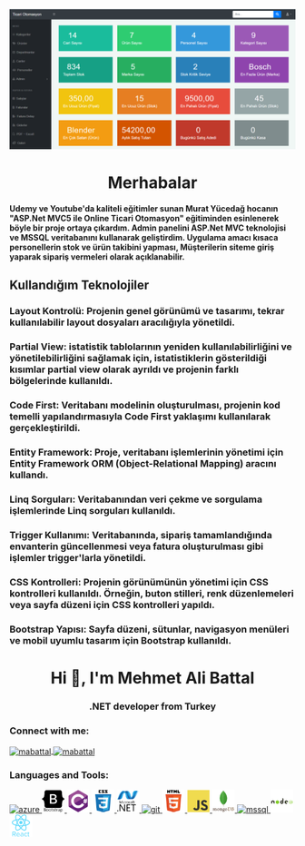 
![aspnet](https://github.com/mabattal/E-TicaretSitesiMVC/blob/master/E-TicaretSitesiMVC/Templates/AdminLTE-3.0.4/dist/img/proje.png?raw=true)

<h1 align="center">Merhabalar</h1>
<h4>Udemy ve Youtube'da kaliteli eğitimler sunan Murat Yücedağ hocanın "ASP.Net MVC5 ile Online Ticari Otomasyon" eğitiminden esinlenerek böyle bir proje ortaya çıkardım. Admin panelini ASP.Net MVC teknolojisi ve MSSQL veritabanını kullanarak geliştirdim. 
Uygulama amacı kısaca personellerin stok ve ürün takibini yapması, Müşterilerin siteme giriş yaparak sipariş vermeleri olarak açıklanabilir.</h4>
<h2>Kullandığım Teknolojiler</h2>
<h3>Layout Kontrolü: Projenin genel görünümü ve tasarımı, tekrar kullanılabilir layout dosyaları aracılığıyla yönetildi.</h3>
<h3>Partial View: istatistik tablolarının yeniden kullanılabilirliğini ve yönetilebilirliğini sağlamak için, istatistiklerin gösterildiği kısımlar partial view olarak ayrıldı ve projenin farklı bölgelerinde kullanıldı.</h3>
<h3>Code First: Veritabanı modelinin oluşturulması, projenin kod temelli yapılandırmasıyla Code First yaklaşımı kullanılarak gerçekleştirildi.</h3>
<h3>Entity Framework: Proje, veritabanı işlemlerinin yönetimi için Entity Framework ORM (Object-Relational Mapping) aracını kullandı. </h3>
<h3>Linq Sorguları: Veritabanından veri çekme ve sorgulama işlemlerinde Linq sorguları kullanıldı.</h3>
<h3>Trigger Kullanımı: Veritabanında, sipariş tamamlandığında envanterin güncellenmesi veya fatura oluşturulması gibi işlemler trigger'larla yönetildi.</h3>
<h3>CSS Kontrolleri: Projenin görünümünün yönetimi için CSS kontrolleri kullanıldı. Örneğin, buton stilleri, renk düzenlemeleri veya sayfa düzeni için CSS kontrolleri yapıldı.</h3>
<h3>Bootstrap Yapısı: Sayfa düzeni, sütunlar, navigasyon menüleri ve mobil uyumlu tasarım için Bootstrap kullanıldı.</h3>


<h1 align="center">Hi 👋, I'm Mehmet Ali Battal</h1>
<h3 align="center">.NET developer from Turkey</h3>



<h3 align="left">Connect with me:</h3>
<p align="left">
  <a href="https://www.linkedin.com/in/mabattal/" target="blank">
    <img align="center" src="https://raw.githubusercontent.com/rahuldkjain/github-profile-readme-generator/master/src/images/icons/Social/linked-in-alt.svg" alt="mabattal" height="30" width="40" />
  </a>
  <a href="https://instagram.com/mabattal" target="blank">
    <img align="center" src="https://raw.githubusercontent.com/rahuldkjain/github-profile-readme-generator/master/src/images/icons/Social/instagram.svg" alt="mabattal" height="30" width="40" />
  </a>
</p>

<h3 align="left">Languages and Tools:</h3>
<p align="left">
  <a href="https://azure.microsoft.com/en-in/" target="_blank" rel="noreferrer">
    <img src="https://www.vectorlogo.zone/logos/microsoft_azure/microsoft_azure-icon.svg" alt="azure" width="40" height="40" />
  </a>
  <a href="https://getbootstrap.com" target="_blank" rel="noreferrer">
    <img src="https://raw.githubusercontent.com/devicons/devicon/master/icons/bootstrap/bootstrap-plain-wordmark.svg" alt="bootstrap" width="40" height="40" />
  </a>
  <a href="https://www.w3schools.com/cs/" target="_blank" rel="noreferrer">
    <img src="https://raw.githubusercontent.com/devicons/devicon/master/icons/csharp/csharp-original.svg" alt="csharp" width="40" height="40" />
  </a>
  <a href="https://www.w3schools.com/css/" target="_blank" rel="noreferrer">
    <img src="https://raw.githubusercontent.com/devicons/devicon/master/icons/css3/css3-original-wordmark.svg" alt="css3" width="40" height="40" />
  </a>
  <a href="https://dotnet.microsoft.com/" target="_blank" rel="noreferrer">
    <img src="https://raw.githubusercontent.com/devicons/devicon/master/icons/dot-net/dot-net-original-wordmark.svg" alt="dotnet" width="40" height="40" />
  </a>
  <a href="https://git-scm.com/" target="_blank" rel="noreferrer">
    <img src="https://www.vectorlogo.zone/logos/git-scm/git-scm-icon.svg" alt="git" width="40" height="40" />
  </a>
  <a href="https://www.w3.org/html/" target="_blank" rel="noreferrer">
    <img src="https://raw.githubusercontent.com/devicons/devicon/master/icons/html5/html5-original-wordmark.svg" alt="html5" width="40" height="40" />
  </a>
  <a href="https://developer.mozilla.org/en-US/docs/Web/JavaScript" target="_blank" rel="noreferrer">
    <img src="https://raw.githubusercontent.com/devicons/devicon/master/icons/javascript/javascript-original.svg" alt="javascript" width="40" height="40" />
  </a>
  <a href="https://www.mongodb.com/" target="_blank" rel="noreferrer">
    <img src="https://raw.githubusercontent.com/devicons/devicon/master/icons/mongodb/mongodb-original-wordmark.svg" alt="mongodb" width="40" height="40" />
  </a>
  <a href="https://www.microsoft.com/en-us/sql-server" target="_blank" rel="noreferrer">
    <img src="https://www.svgrepo.com/show/303229/microsoft-sql-server-logo.svg" alt="mssql" width="40" height="40" />
  </a>
  <a href="https://nodejs.org" target="_blank" rel="noreferrer">
    <img src="https://raw.githubusercontent.com/devicons/devicon/master/icons/nodejs/nodejs-original-wordmark.svg" alt="nodejs" width="40" height="40" />
  </a>
  <a href="https://reactjs.org/" target="_blank" rel="noreferrer">
    <img src="https://raw.githubusercontent.com/devicons/devicon/master/icons/react/react-original-wordmark.svg" alt="react" width="40" height="40" />
  </a>
</p>
